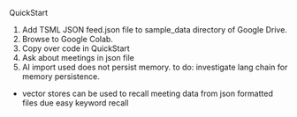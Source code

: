 QuickStart
1. Add TSML JSON feed.json file to sample_data directory of Google Drive.
2. Browse to Google Colab.
3. Copy over code in QuickStart
4. Ask about meetings in json file
5. AI import used does not persist memory.  to do: investigate lang chain for memory persistence.
*  vector stores can be used to recall meeting data from json formatted files due easy keyword recall
